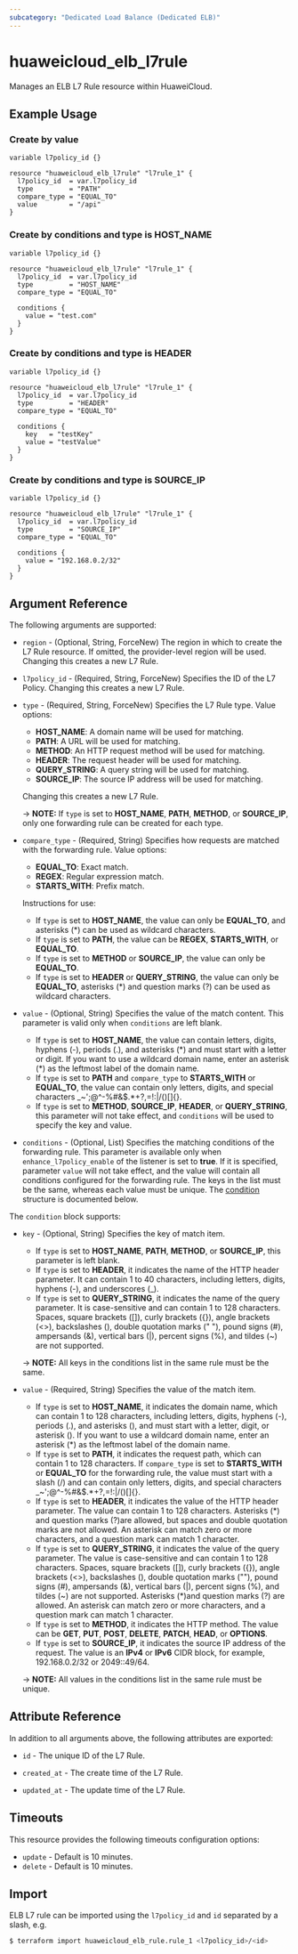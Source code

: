 ```yaml
---
subcategory: "Dedicated Load Balance (Dedicated ELB)"
---
```


# huaweicloud_elb_l7rule

Manages an ELB L7 Rule resource within HuaweiCloud.

## Example Usage

### Create by value

```hcl
variable l7policy_id {}

resource "huaweicloud_elb_l7rule" "l7rule_1" {
  l7policy_id  = var.l7policy_id
  type         = "PATH"
  compare_type = "EQUAL_TO"
  value        = "/api"
}
```

### Create by conditions and type is HOST_NAME

```hcl
variable l7policy_id {}

resource "huaweicloud_elb_l7rule" "l7rule_1" {
  l7policy_id  = var.l7policy_id
  type         = "HOST_NAME"
  compare_type = "EQUAL_TO"

  conditions {
    value = "test.com"
  }
}
```

### Create by conditions and type is HEADER

```hcl
variable l7policy_id {}

resource "huaweicloud_elb_l7rule" "l7rule_1" {
  l7policy_id  = var.l7policy_id
  type         = "HEADER"
  compare_type = "EQUAL_TO"

  conditions {
    key   = "testKey"
    value = "testValue"
  }
}
```

### Create by conditions and type is SOURCE_IP

```hcl
variable l7policy_id {}

resource "huaweicloud_elb_l7rule" "l7rule_1" {
  l7policy_id  = var.l7policy_id
  type         = "SOURCE_IP"
  compare_type = "EQUAL_TO"

  conditions {
    value = "192.168.0.2/32"
  }
}
```

## Argument Reference

The following arguments are supported:

* `region` - (Optional, String, ForceNew) The region in which to create the L7 Rule resource. If omitted, the
  provider-level region will be used. Changing this creates a new L7 Rule.

* `l7policy_id` - (Required, String, ForceNew) Specifies the ID of the L7 Policy. Changing this creates a new L7 Rule.

* `type` - (Required, String, ForceNew) Specifies the L7 Rule type. Value options:
  + **HOST_NAME**: A domain name will be used for matching.
  + **PATH**: A URL will be used for matching.
  + **METHOD**: An HTTP request method will be used for matching.
  + **HEADER**: The request header will be used for matching.
  + **QUERY_STRING**: A query string will be used for matching.
  + **SOURCE_IP**: The source IP address will be used for matching.
  
  Changing this creates a new L7 Rule.

  -> **NOTE:** If `type` is set to **HOST_NAME**, **PATH**, **METHOD**, or **SOURCE_IP**, only one forwarding rule can
  be created for each type.

* `compare_type` - (Required, String) Specifies how requests are matched with the forwarding rule. Value options:
  + **EQUAL_TO**: Exact match.
  + **REGEX**: Regular expression match.
  + **STARTS_WITH**: Prefix match.
  
  Instructions for use:
  + If `type` is set to **HOST_NAME**, the value can only be **EQUAL_TO**, and asterisks (*) can be used as wildcard
    characters.
  + If `type` is set to **PATH**, the value can be **REGEX**, **STARTS_WITH**, or **EQUAL_TO**.
  + If `type` is set to **METHOD** or **SOURCE_IP**, the value can only be **EQUAL_TO**.
  + If `type` is set to **HEADER** or **QUERY_STRING**, the value can only be **EQUAL_TO**, asterisks (*) and question
    marks (?) can be used as wildcard characters.

* `value` - (Optional, String) Specifies the value of the match content. This parameter is valid only when `conditions`
  are left blank.
  + If `type` is set to **HOST_NAME**, the value can contain letters, digits, hyphens (-), periods (.), and
    asterisks (\*) and must start with a letter or digit. If you want to use a wildcard domain name, enter an
    asterisk (\*) as the leftmost label of the domain name.
  + If `type` is set to **PATH** and `compare_type` to **STARTS_WITH** or **EQUAL_TO**, the value can contain only
    letters, digits, and special characters _~';@^-%#&$.*+?,=!:|/()[]{}.
  + If `type` is set to **METHOD**, **SOURCE_IP**, **HEADER**, or **QUERY_STRING**, this parameter will not take effect,
    and `conditions` will be used to specify the key and value.

* `conditions` - (Optional, List) Specifies the matching conditions of the forwarding rule. This parameter is available
  only when `enhance_l7policy_enable` of the listener is set to **true**. If it is specified, parameter `value` will
  not take effect, and the value will contain all conditions configured for the forwarding rule. The keys in the list
  must be the same, whereas each value must be unique.
  The [condition](#conditions) structure is documented below.

<a name="conditions"></a>
The `condition` block supports:

* `key` - (Optional, String) Specifies the key of match item.
  + If `type` is set to **HOST_NAME**, **PATH**, **METHOD**, or **SOURCE_IP**, this parameter is left blank.
  + If `type` is set to **HEADER**, it indicates the name of the HTTP header parameter. It can contain 1 to 40
    characters, including letters, digits, hyphens (-), and underscores (_).
  + If `type` is set to **QUERY_STRING**, it indicates the name of the query parameter. It is case-sensitive and can
    contain 1 to 128 characters. Spaces, square brackets ([]), curly brackets ({}), angle brackets (<>), backslashes (),
    double quotation marks (" "), pound signs (#), ampersands (&), vertical bars (|), percent signs (%), and tildes (~)
    are not supported.

  -> **NOTE:** All keys in the conditions list in the same rule must be the same.

* `value` - (Required, String) Specifies the value of the match item.
  + If `type` is set to **HOST_NAME**, it indicates the domain name, which can contain 1 to 128 characters, including
    letters, digits, hyphens (-), periods (.), and asterisks (), and must start with a letter, digit, or asterisk ().
    If you want to use a wildcard domain name, enter an asterisk (*) as the leftmost label of the domain name.
  + If `type` is set to **PATH**, it indicates the request path, which can contain 1 to 128 characters. If
    `compare_type` is set to **STARTS_WITH** or **EQUAL_TO** for the forwarding rule, the value must start with a
    slash (/) and can contain only letters, digits, and special characters _~';@^-%#&$.*+?,=!:|/()[]{}.
  + If `type` is set to **HEADER**, it indicates the value of the HTTP header parameter. The value can contain 1 to 128
    characters. Asterisks (*) and question marks (?)are allowed, but spaces and double quotation marks are not allowed.
    An asterisk can match zero or more characters, and a question mark can match 1 character.
  + If `type` is set to **QUERY_STRING**, it indicates the value of the query parameter. The value is case-sensitive
    and can contain 1 to 128 characters. Spaces, square brackets ([]), curly brackets ({}), angle brackets (<>),
    backslashes (), double quotation marks (""), pound signs (#), ampersands (&), vertical bars (|), percent signs (%),
    and tildes (~) are not supported. Asterisks (*)and question marks (?) are allowed. An asterisk can match zero or
    more characters, and a question mark can match 1 character.
  + If `type` is set to **METHOD**, it indicates the HTTP method. The value can be **GET**, **PUT**, **POST**,
    **DELETE**, **PATCH**, **HEAD**, or **OPTIONS**.
  + If `type` is set to **SOURCE_IP**, it indicates the source IP address of the request. The value is an **IPv4** or
    **IPv6** CIDR block, for example, 192.168.0.2/32 or 2049::49/64.

  -> **NOTE:** All values in the conditions list in the same rule must be unique.

## Attribute Reference

In addition to all arguments above, the following attributes are exported:

* `id` - The unique ID of the L7 Rule.

* `created_at` - The create time of the L7 Rule.

* `updated_at` - The update time of the L7 Rule.

## Timeouts

This resource provides the following timeouts configuration options:

* `update` - Default is 10 minutes.
* `delete` - Default is 10 minutes.

## Import

ELB L7 rule can be imported using the `l7policy_id` and `id` separated by a slash, e.g.

```bash
$ terraform import huaweicloud_elb_rule.rule_1 <l7policy_id>/<id>
```
